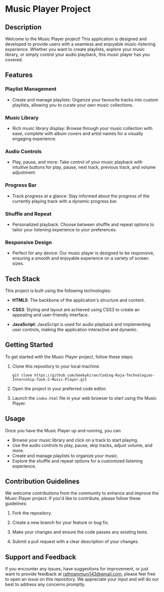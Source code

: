 # Music Player Project

## Description

Welcome to the Music Player project! This application is designed and developed to provide users with a seamless and enjoyable music-listening experience. Whether you want to create playlists, explore your music library, or simply control your audio playback, this music player has you covered.

## Features

### Playlist Management

- Create and manage playlists: Organize your favourite tracks into custom playlists, allowing you to curate your own music collections.

### Music Library

- Rich music library display: Browse through your music collection with ease, complete with album covers and artist names for a visually engaging experience.

### Audio Controls

- Play, pause, and more: Take control of your music playback with intuitive buttons for play, pause, next track, previous track, and volume adjustment.

### Progress Bar

- Track progress at a glance: Stay informed about the progress of the currently playing track with a dynamic progress bar.

### Shuffle and Repeat

- Personalized playback: Choose between shuffle and repeat options to tailor your listening experience to your preferences.

### Responsive Design

- Perfect for any device: Our music player is designed to be responsive, ensuring a smooth and enjoyable experience on a variety of screen sizes.

## Tech Stack

This project is built using the following technologies:

- **HTML5**: The backbone of the application's structure and content.

- **CSS3**: Styling and layout are achieved using CSS3 to create an appealing and user-friendly interface.

- **JavaScript**: JavaScript is used for audio playback and implementing user controls, making the application interactive and dynamic.

## Getting Started

To get started with the Music Player project, follow these steps:

1. Clone this repository to your local machine.

   ```shell
   git clone https://github.com/Geekykiran/Coding-Raja-Technologies-Internship-Task-2-Music-Player.git
   ```

2. Open the project in your preferred code editor.

3. Launch the `index.html` file in your web browser to start using the Music Player.

## Usage

Once you have the Music Player up and running, you can:

- Browse your music library and click on a track to start playing.
- Use the audio controls to play, pause, skip tracks, adjust volume, and more.
- Create and manage playlists to organize your music.
- Explore the shuffle and repeat options for a customized listening experience.

## Contribution Guidelines

We welcome contributions from the community to enhance and improve the Music Player project. If you'd like to contribute, please follow these guidelines:

1. Fork the repository.

2. Create a new branch for your feature or bug fix.

3. Make your changes and ensure the code passes any existing tests.

4. Submit a pull request with a clear description of your changes.

## Support and Feedback

If you encounter any issues, have suggestions for improvement, or just want to provide feedback at rathnammuni143@gmail.com, please feel free to open an issue on this repository. We appreciate your input and will do our best to address any concerns promptly.
